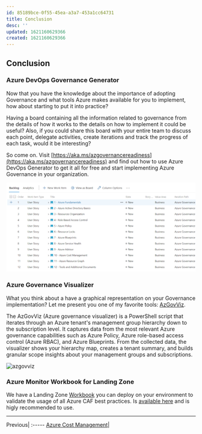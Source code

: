 ```yaml
---
id: 85189bce-0f55-45ea-a3a7-453a1cc64731
title: Conclusion
desc: ''
updated: 1621160629366
created: 1621160629366
---
```

## Conclusion

### Azure DevOps Governance Generator

Now that you have the knowledge about the importance of adopting Governance and what tools Azure makes available for you to implement, how about starting to put it into practice?

Having a board containing all the information related to governance from the details of how it works to the details on how to implement it could be useful?  Also, if you could share this board with your entire team to discuss each point, delegate activities, create iterations and track the progress of each task, would it be interesting?

So come on. Visit [https://aka.ms/azgovernancereadiness](https://aka.ms/azgovernancereadiness) and find out how to use Azure DevOps Generator to get it all for free and start implementing Azure Governance in your organization.

![governance-devopsgenerator](./assets/images/governance-devopsgenerator.png)

### Azure Governance Visualizer

What you think about a have a graphical representation on your Governance implementation?  Let me present you one of my favorite tools: [AzGovViz](https://github.com/JulianHayward/Azure-MG-Sub-Governance-Reporting).

The AzGovViz (Azure governance visualizer) is a PowerShell script that iterates through an Azure tenant's management group hierarchy down to the subscription level. It captures data from the most relevant Azure governance capabilities such as Azure Policy, Azure role-based access control (Azure RBAC), and Azure Blueprints. From the collected data, the visualizer shows your hierarchy map, creates a tenant summary, and builds granular scope insights about your management groups and subscriptions.

![azgovviz](https://github.com/JulianHayward/Azure-MG-Sub-Governance-Reporting/blob/master/img/HierarchyMap.png)

### Azure Monitor Workbook for Landing Zone

We have a Landing Zone [Workbook](https://docs.microsoft.com/en-us/azure/azure-monitor/visualize/workbooks-overview) you can deploy on your environment to validate the usage of all Azure CAF best practices. Is [available here](https://github.com/Azure/fta-landingzone/tree/main/LZReview) and is higly recommended to use.



---

Previous|
:-----
[Azure Cost Management](cost-management.md)|

